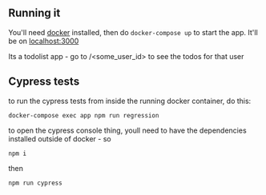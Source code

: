 ## Running it

You'll need [docker](https://store.docker.com/editions/community/docker-ce-desktop-mac) installed, then do `docker-compose up` to start the app. It'll be on [localhost:3000](http://localhost:3000)

Its a todolist app - go to /<some_user_id> to see the todos for that user

## Cypress tests

to run the cypress tests from inside the running docker container, do this:

`docker-compose exec app npm run regression`

to open the cypress console thing, youll need to have the dependencies installed outside of docker - so

`npm i`

then

`npm run cypress`
